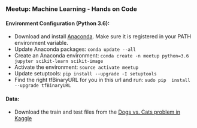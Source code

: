### Meetup: Machine Learning - Hands on Code

#### Environment Configuration (Python 3.6):
- Download and install [Anaconda](https://www.anaconda.com/download/). Make sure it is registered in your PATH environment variable.
- Update Anaconda packages:
    `conda update --all`
- Create an Anaconda environment:
    `conda create -n meetup python=3.6 jupyter scikit-learn scikit-image`
- Activate the environment:
    `source activate meetup`
- Update setuptools: `pip install --upgrade -I setuptools`
- Find the right tfBinaryURL for you in this url and run: `sudo pip  install --upgrade tfBinaryURL`

#### Data:
- Download the train and test files from the [Dogs vs. Cats problem in Kaggle](https://www.kaggle.com/c/dogs-vs-cats/data)